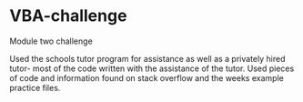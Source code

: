 # VBA-challenge
Module two challenge 


Used the schools tutor program for assistance as well as a privately hired tutor- most of the code written with the assistance of the tutor. Used pieces of code and information found on stack overflow and the weeks example practice files. 

